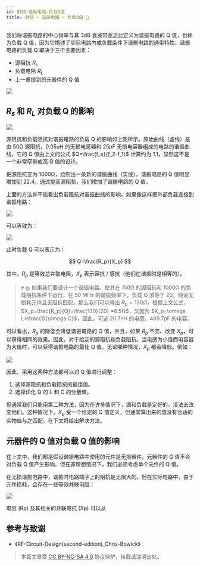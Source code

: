 ```yaml
---
id: 射频-谐振电路-负载Q值
title: 射频 - 谐振电路 - 负载Q值 🚧
---
```


我们将谐振电路的中心频率与其 3dB 衰减带宽之比定义为谐振电路的 Q 值，也称为负载 Q 值，因为它描述了实际电路内或负载条件下谐振电路的通带特性。谐振电路的负载 Q 取决于三个主要因素：

- 源阻抗 $R_s$
- 负载电阻 $R_L$
- 上一章提到的元器件的 Q 值

![](https://cos.wiki-power.com/img/20220418111129.png)

## $R_s$ 和 $R_L$ 对负载 Q 的影响

![](https://cos.wiki-power.com/img/20220418111200.png)

源阻抗和负载阻抗对谐振电路的负载 Q 的影响如上图所示。原始曲线（虚线）是由 50Ω 源阻抗，0.05uH 的无损电感器和 25pF 无损电容器组成的电路的谐振曲线，它的 Q 值由上文的公式 $Q=\frac{f_e}{f_2-f_1}$ 计算约为 1.1，显然这不是一个非常窄带或高 Q 值的设计。

把源阻抗变为 1000Ω，绘制出一条新的谐振曲线（实线），谐振电路的 Q 值明显增加到 22.4。通过提高源阻抗，我们增加了谐振电路的 Q 值。

上面的方法并不能看出负载阻抗对谐振曲线的影响。如果像这样把外部负载连接到谐振电路：

![](https://cos.wiki-power.com/img/20220419163311.png)

可以等效为：

![](https://cos.wiki-power.com/img/20220419163441.png)

此时负载 Q 可以表示为：

$$
Q=\frac{R_p}{X_p}
$$

其中，$R_p$ 是等效总并联电阻，$X_p$ 表示容抗 / 感抗（他们在谐振时是相等的）。

> e.g. 如果我们要设计一个谐振电路，使其在 150Ω 的源阻抗和 1000Ω 的负载阻抗条件下运行。在 50 MHz 的谐振频率下，负载 Q 须等于 20。假设无损耗元件且无阻抗匹配。那么我们可以得出 $R_p=130Ω$，根据上文公式，$X_p=\frac{R_p}{Q}=\frac{130}{20} =6.5Ω$，又因为 $X_p=\omega L=\frac{1}{\omega C}$，因此，可选 20.7nH 的电感、489.7pF 的电容。

可以看出，$R_p$ 的降低会降低谐振电路的 Q 值，并且，如果 $R_p$ 不变、改变 $X_p$，可以获得相同的效果。因此，对于给定的源阻抗和负载阻抗，当电感为小值而电容器为大值时，可以获得谐振电路的最佳 Q 值。无论哪种情况，$X_p$ 都会降低。例如：

![](https://cos.wiki-power.com/img/20220419165555.png)

因此，采用这两种方法都可以对 Q 值进行调整：

1. 选择源阻抗和负载阻抗的最佳值。
2. 选择优化 Q 的 L 和 C 的分量值。

但通常我们只能用第二种方法，因为在许多情况下，源和负载是定好的，没法去改变他们。这种情况下，$X_p$ 受一个给定的 Q 值定义，但通常算出来的值没有合适的实物值与之匹配，在下文将给出解决方法。

## 元器件的 Q 值对负载 Q 值的影响

在上文中，我们都是假设谐振电路中使用的元件是无损器件，元器件的 Q 值不会对负载 Q 值产生影响。但在非理想情况下，我们必须考虑单个元件的 Q 值。

在无损谐振电路中，谐振时电路端子上的阻抗是无限大的。但在实际电路中，由于元件损耗，会存在一些等效并联电阻：

![](https://cos.wiki-power.com/img/20220419174200.png)

电阻 (Rp) 及其相关的并联电抗 (Xp) 可以从

## 参考与致谢

- 《RF-Circuit-Design(second-edition)\_Chris-Bowick》

> 本篇文章受 [CC BY-NC-SA 4.0](https://creativecommons.org/licenses/by/4.0/deed.zh) 协议保护，转载请注明出处。

